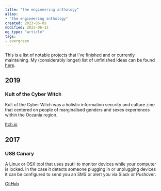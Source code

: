 ```yaml
---
title: "the engineering anthology"
alias:
- "the engineering anthology"
created: 2023-06-09
modified: 2023-06-12
og_type: "article"
tags:
- evergreen
---
```


This is a list of notable projects that I’ve finished and or currently maintaining. My (considerably longer) list of unfinished ideas can be found [here](notes/ideas.md).

## 2019

### Kult of the Cyber Witch

Kult of the Cyber Witch was a holistic information security and culture zine that centered on people of marginalised genders and sexes experiences within the Oceania region.

[Itch.io](https://kultofthecyberw.itch.io/)

## 2017

### USB Canary

A Linux or OSX tool that uses psutil to monitor devices while your computer is locked. In the case it detects someone plugging in or unplugging devices it can be configured to send you an SMS or alert you via Slack or Pushover.

[GitHub](https://github.com/errbufferoverfl/usb-canary)